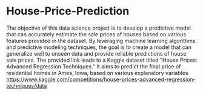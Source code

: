 # House-Price-Prediction
The objective of this data science project is to develop a predictive model that can accurately estimate the sale prices of houses based on various features provided in the dataset. By leveraging machine learning algorithms and predictive modeling techniques, the goal is to create a model that can generalize well to unseen data and provide reliable predictions of house sale prices.
The provided link leads to a Kaggle dataset titled "House Prices: Advanced Regression Techniques." It aims to predict the final price of residential homes in Ames, Iowa, based on various explanatory variables https://www.kaggle.com/competitions/house-prices-advanced-regression-techniques/data
